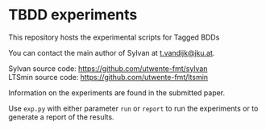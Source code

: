 TBDD experiments
==================
This repository hosts the experimental scripts for Tagged BDDs

You can contact the main author of Sylvan at <t.vandijk@jku.at>.

Sylvan source code: https://github.com/utwente-fmt/sylvan  
LTSmin source code: https://github.com/utwente-fmt/ltsmin  

Information on the experiments are found in the submitted paper.

Use `exp.py` with either parameter `run` or `report` to run the experiments or to generate a report of the results.
